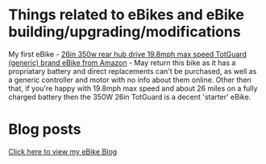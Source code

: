 # Things related to eBikes and eBike building/upgrading/modifications

My first eBike - [26in 350w rear hub drive 19.8mph max speed TotGuard (generic) brand eBike from Amazon](https://gregknackstedt.com/eBike_Things/TotGuard) - May return this bike as it has a propriatary battery and direct replacements can't be purchased, as well as a generic controller and motor with no info about them online. Other then that, if you're happy with 19.8mph max speed and about 26 miles on a fully charged battery then the 350W 26in TotGuard is a decent 'starter' eBike.

# Blog posts

[Click here to view my eBike Blog](https://gregknackstedt.com/eBike_Things/blog)
